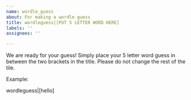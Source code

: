 ```yaml
---
name: wordle_guess
about: For making a wordle guess
title: wordleguess|[PUT 5 LETTER WORD HERE]
labels: ''
assignees: ''

---
```


We are ready for your guess! Simply place your 5 letter word guess in between the two brackets in the title. Please do not change the rest of the tile.

Example:

wordleguess|[hello]
